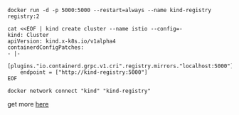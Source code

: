 ```shell
docker run -d -p 5000:5000 --restart=always --name kind-registry registry:2
```

```shell
cat <<EOF | kind create cluster --name istio --config=-
kind: Cluster
apiVersion: kind.x-k8s.io/v1alpha4
containerdConfigPatches:
- |-
  [plugins."io.containerd.grpc.v1.cri".registry.mirrors."localhost:5000"]
    endpoint = ["http://kind-registry:5000"]
EOF
```

```shell
docker network connect "kind" "kind-registry"
```


get more [here](https://medium.com/@deekonda.ajay/create-your-own-secured-docker-private-registry-with-ssl-6a44539f74b8)